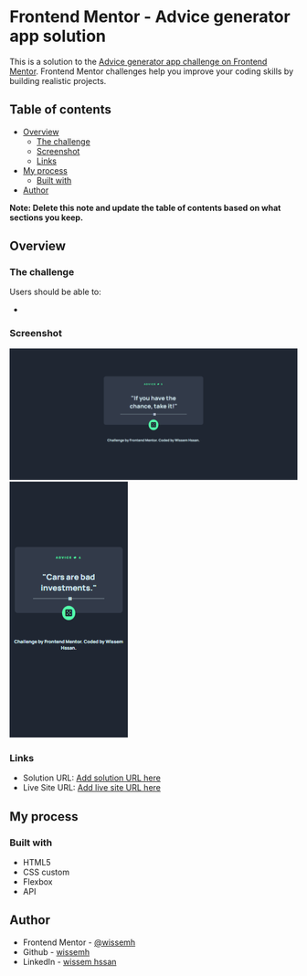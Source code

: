 # Frontend Mentor - Advice generator app solution

This is a solution to the [Advice generator app challenge on Frontend Mentor](https://www.frontendmentor.io/challenges/advice-generator-app-QdUG-13db). Frontend Mentor challenges help you improve your coding skills by building realistic projects.

## Table of contents

- [Overview](#overview)
  - [The challenge](#the-challenge)
  - [Screenshot](#screenshot)
  - [Links](#links)
- [My process](#my-process)
  - [Built with](#built-with)
- [Author](#author)

**Note: Delete this note and update the table of contents based on what sections you keep.**

## Overview

### The challenge

Users should be able to:

- 

### Screenshot

![](./desktop-version.png)
![](./mobile-version.png)



### Links

- Solution URL: [Add solution URL here](https://github.com/Wissemh/advice-generator-app-main/)
- Live Site URL: [Add live site URL here](https://wissemh.github.io/advice-generator-app-main/)

## My process

### Built with

-  HTML5 
- CSS custom 
- Flexbox
- API




## Author

- Frontend Mentor - [@wissemh](https://www.frontendmentor.io/profile/Wissemh)
- Github - [wissemh](https://github.com/Wissemh)
- LinkedIn - [wissem hssan](https://www.linkedin.com/in/wissemhssan/)

